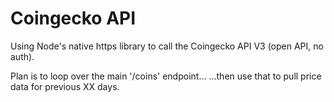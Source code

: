 # Coingecko API

Using Node's native https library to call the Coingecko API V3 (open API, no auth).

Plan is to loop over the main '/coins' endpoint...
...then use that to pull price data for previous XX days.